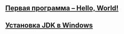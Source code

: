 ## [Первая программа – Hello, World!](https://java-lessons.ru/first-steps/hello-world)

## [Установка JDK в Windows](https://java-lessons.ru/first-steps/install-jdk-windows)